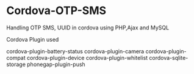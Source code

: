 # Cordova-OTP-SMS
Handling OTP SMS, UUID in cordova using PHP,Ajax and MySQL

Cordova Plugin used

cordova-plugin-battery-status
cordova-plugin-camera
cordova-plugin-compat
cordova-plugin-device
cordova-plugin-whitelist
cordova-sqlite-storage
phonegap-plugin-push
